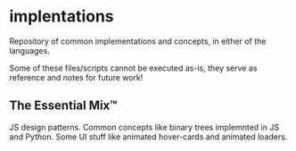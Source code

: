 # implentations

Repository of common implementations and concepts, in either of the languages.

Some of these files/scripts cannot be executed as-is, they serve as reference and notes for future work!


## The Essential Mix™
JS design patterns.
Common concepts like binary trees implemnted in JS and Python.
Some UI stuff like animated hover-cards and animated loaders.

